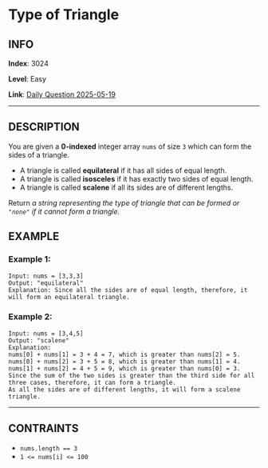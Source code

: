 # Type of Triangle

## INFO

**Index**: 3024

**Level**: Easy

**Link**: [Daily Question 2025-05-19](https://leetcode.com/problems/type-of-triangle/?envType=daily-question&envId=2025-05-19)

---

## DESCRIPTION

You are given a **0-indexed** integer array `nums` of size `3` which can form the sides of a triangle.

- A triangle is called **equilateral** if it has all sides of equal length.
- A triangle is called **isosceles** if it has exactly two sides of equal length.
- A triangle is called **scalene** if all its sides are of different lengths.

Return _a string representing the type of triangle that can be formed or `"none"` if it cannot form a triangle._

## EXAMPLE

### Example 1:

    Input: nums = [3,3,3]
    Output: "equilateral"
    Explanation: Since all the sides are of equal length, therefore, it will form an equilateral triangle.

### Example 2:

    Input: nums = [3,4,5]
    Output: "scalene"
    Explanation:
    nums[0] + nums[1] = 3 + 4 = 7, which is greater than nums[2] = 5.
    nums[0] + nums[2] = 3 + 5 = 8, which is greater than nums[1] = 4.
    nums[1] + nums[2] = 4 + 5 = 9, which is greater than nums[0] = 3.
    Since the sum of the two sides is greater than the third side for all three cases, therefore, it can form a triangle.
    As all the sides are of different lengths, it will form a scalene triangle.

---

## CONTRAINTS

- `nums.length == 3`
- `1 <= nums[i] <= 100`
